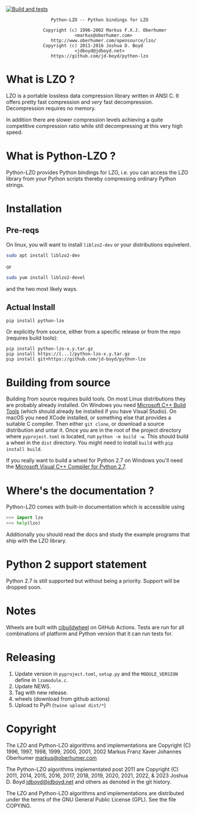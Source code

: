 [![Build and tests](https://github.com/jd-boyd/python-lzo/actions/workflows/wheels.yml/badge.svg)](https://github.com/jd-boyd/python-lzo/actions/workflows/wheels.yml)

```
                 Python-LZO -- Python bindings for LZO

              Copyright (c) 1996-2002 Markus F.X.J. Oberhumer
                          <markus@oberhumer.com>
                 http://www.oberhumer.com/opensource/lzo/
              Copyright (c) 2011-2016 Joshua D. Boyd
                          <jdboyd@jdboyd.net>
                 https://github.com/jd-boyd/python-lzo
```

# What is LZO ?


LZO is a portable lossless data compression library written in ANSI C.
It offers pretty fast compression and *very* fast decompression.
Decompression requires no memory.

In addition there are slower compression levels achieving a quite
competitive compression ratio while still decompressing at
this very high speed.


# What is Python-LZO ?

Python-LZO provides Python bindings for LZO, i.e. you can access
the LZO library from your Python scripts thereby compressing ordinary
Python strings.


# Installation

## Pre-reqs

On linux, you will want to install `liblzo2-dev` or your distributions equivelent.

```bash
sudo apt install liblzo2-dev
```
or
```bash
sudo yum install liblzo2-devel
```
and the two most likely ways.

## Actual Install

```
pip install python-lzo
```
Or explicitly from source,
either from a specific release or from the repo (requires build tools):
```
pip install python-lzo-x.y.tar.gz
pip install https://[...]/python-lzo-x.y.tar.gz
pip install git+https://github.com/jd-boyd/python-lzo
```

# Building from source

Building from source requires build tools. On most Linux distributions
they are probably already installed. On Windows you need
[Microsoft C++ Build Tools](https://visualstudio.microsoft.com/visual-cpp-build-tools/)
(which should already be installed if you have Visual Studio).
On macOS you need XCode installed, or something else that provides a suitable C
compiler. Then either `git clone`, or download a source distribution and untar it.
Once you are in the root of the project directory where `pyproject.toml` is located,
run `python -m build -w`. This should build a wheel in the `dist` directory.
You might need to install `build` with `pip install build`.

If you really want to build a wheel for Python 2.7 on Windows you'll need the
[Microsoft Visual C++ Compiler for Python 2.7](https://web.archive.org/web/20210116063838/https://www.microsoft.com/en-us/download/details.aspx?id=44266).

# Where's the documentation ?

Python-LZO comes with built-in documentation which is accessible using
```py
>>> import lzo
>>> help(lzo)
```
Additionally you should read the docs and study the example
programs that ship with the LZO library.

# Python 2 support statement

Python 2.7 is still supported but without being a priority.
Support will be dropped soon.

# Notes

Wheels are built with [cibuildwheel](https://cibuildwheel.readthedocs.io/)
on GitHub Actions. Tests are run for all combinations of platform and
Python version that it can run tests for.

# Releasing

1. Update version in `pyproject.toml`, `setup.py` and the `MODULE_VERSION`
    define in `lzomodule.c`.
1. Update NEWS.
1. Tag with new release.
1. wheels (download from github actions)
1. Upload to PyPi (`twine upload dist/*`)

# Copyright

The LZO and Python-LZO algorithms and implementations are
Copyright (C) 1996, 1997, 1998, 1999, 2000, 2001, 2002
Markus Franz Xaver Johannes Oberhumer <markus@oberhumer.com>

The Python-LZO algorithms implementated post 2011 are
Copyright (C) 2011, 2014, 2015, 2016, 2017, 2018, 2019, 2020, 2021,
2022, & 2023
Joshua D. Boyd <jdboyd@jdboyd.net> and others as denoted in the git
history.


The LZO and Python-LZO algorithms and implementations are distributed under
the terms of the GNU General Public License (GPL).  See the file COPYING.
